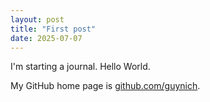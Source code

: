 ```yaml
---
layout: post
title: "First post"
date: 2025-07-07
---
```


I'm starting a journal.  Hello World.

My GitHub home page is [github.com/guynich](https://github.com/guynich).